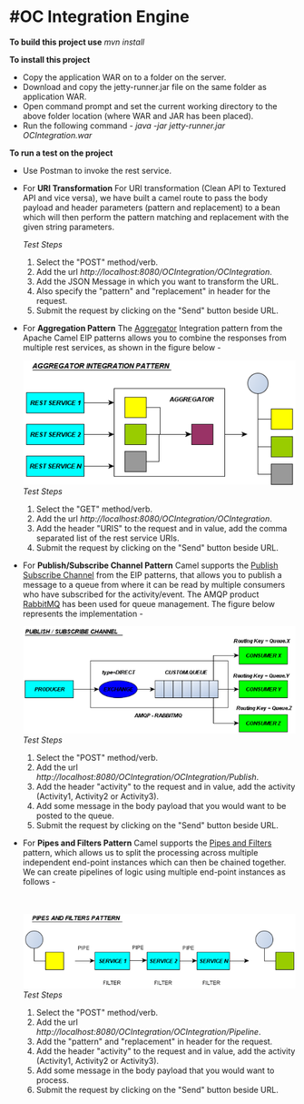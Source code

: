 #OC Integration Engine
=========================

**To build this project use**
_mvn install_

**To install this project** 
* Copy the application WAR on to a folder on the server.
* Download and copy the jetty-runner.jar file on the same folder as application WAR.
* Open command prompt and set the current working directory to the above folder location (where WAR and JAR has been placed).
* Run the following command - 
_java -jar jetty-runner.jar OCIntegration.war_

**To run a test on the project**
* Use Postman to invoke the rest service.


* For **URI Transformation**
For URI transformation (Clean API to Textured API and vice versa), we have built a camel route to pass the body payload and header parameters (pattern and replacement) to a bean which will then perform the pattern matching and replacement with the given string parameters.</p>
*Test Steps*
	1. Select the "POST" method/verb.
	2. Add the url _http://localhost:8080/OCIntegration/OCIntegration_.
	3. Add the JSON Message in which you want to transform the URL.
	4. Also specify the "pattern" and "replacement" in header for the request.
	5. Submit the request by clicking on the "Send" button beside URL.



* For **Aggregation Pattern**
The [Aggregator](http://camel.apache.org/aggregator.html) Integration pattern from the Apache Camel EIP patterns allows you to combine the responses from multiple rest services, as shown in the figure below - </p>
![Aggregator Pattern](images/Aggregator.bmp)
*Test Steps*
	1. Select the "GET" method/verb.
	2. Add the url _http://localhost:8080/OCIntegration/OCIntegration_.
	3. Add the header "URIS" to the request and in value, add the comma separated list of the rest service URIs.
	4. Submit the request by clicking on the "Send" button beside URL.


* For **Publish/Subscribe Channel Pattern**
Camel supports the [Publish Subscribe Channel](http://camel.apache.org/publish-subscribe-channel.html) from the EIP patterns, that allows you to publish a message to a queue from where it can be read by multiple consumers who have subscribed for the activity/event. The AMQP product <a href="http://www.rabbitmq.com/" title="RabbitMQ">RabbitMQ</a> has been used for queue management. The figure below represents the implementation - </p>
![Publish/Subscribe Channel Pattern](images/PubSub-channel.bmp)
*Test Steps*
	1. Select the "POST" method/verb.
	2. Add the url _http://localhost:8080/OCIntegration/OCIntegration/Publish_.
	3. Add the header "activity" to the request and in value, add the activity (Activity1, Activity2 or Activity3).
	4. Add some message in the body payload that you would want to be posted to the queue.
	5. Submit the request by clicking on the "Send" button beside URL.


* For **Pipes and Filters Pattern**
Camel supports the [Pipes and Filters](http://camel.apache.org/pipes-and-filters.html) pattern, which allows us to split the processing across multiple independent end-point instances which can then be chained together. We can create pipelines of logic using multiple end-point instances as follows -</p><br /> 	
![Pipes and Filters Pattern](images/PipesAndFilters.bmp)
*Test Steps*
	1. Select the "POST" method/verb.
	2. Add the url _http://localhost:8080/OCIntegration/OCIntegration/Pipeline_.
	3. Add the "pattern" and "replacement" in header for the request.
	4. Add the header "activity" to the request and in value, add the activity (Activity1, Activity2 or Activity3).
	5. Add some message in the body payload that you would want to process.
	6. Submit the request by clicking on the "Send" button beside URL.